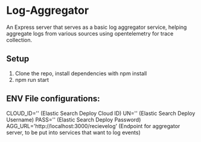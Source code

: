 # Log-Aggregator
An Express server that serves as a basic log aggregator service, helping aggregate logs from various sources using opentelemetry for trace collection.

## Setup
1. Clone the repo, install dependencies with npm install
2. npm run start

## ENV File configurations:
CLOUD_ID='' (Elastic Search Deploy Cloud ID)
UN='' (Elastic Search Deploy Username)
PASS='' (Elastic Search Deploy Password)
AGG_URL='http://localhost:3000/recievelog' (Endpoint for aggregator server, to be put into services that want to log events)

